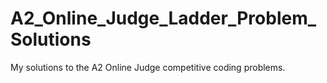 # A2_Online_Judge_Ladder_Problem_Solutions
My solutions to the A2 Online Judge competitive coding problems.
